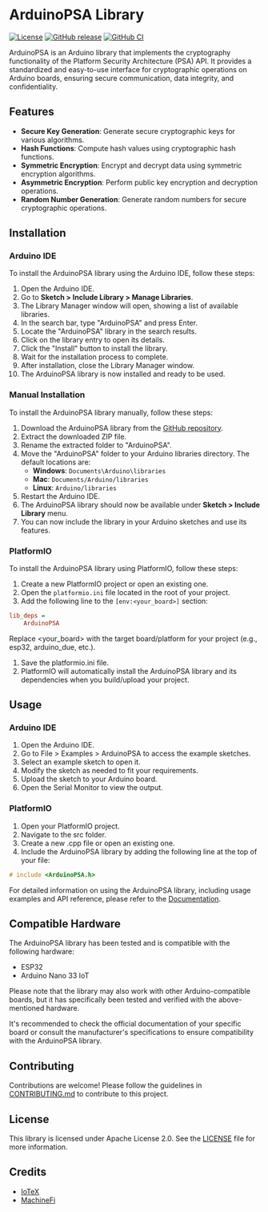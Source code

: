 # ArduinoPSA Library

[![License](https://img.shields.io/badge/license-Apache%202.0-blue.svg)](LICENSE)
[![GitHub release](https://img.shields.io/github/release/machinefi/arduino-psa.svg)](https://github.com/machinefi/arduino-psa/releases)
[![GitHub CI](https://github.com/machinefi/arduino-psa/actions/workflows/ci.yml/badge.svg)](https://github.com/machinefi/arduino-psa/actions/workflows/ci.yml)

ArduinoPSA is an Arduino library that implements the cryptography functionality of the Platform Security Architecture (PSA) API. It provides a standardized and easy-to-use interface for cryptographic operations on Arduino boards, ensuring secure communication, data integrity, and confidentiality.

## Features

- **Secure Key Generation**: Generate secure cryptographic keys for various algorithms.
- **Hash Functions**: Compute hash values using cryptographic hash functions.
- **Symmetric Encryption**: Encrypt and decrypt data using symmetric encryption algorithms.
- **Asymmetric Encryption**: Perform public key encryption and decryption operations.
- **Random Number Generation**: Generate random numbers for secure cryptographic operations.

## Installation

### Arduino IDE

To install the ArduinoPSA library using the Arduino IDE, follow these steps:

1. Open the Arduino IDE.
2. Go to **Sketch > Include Library > Manage Libraries**.
3. The Library Manager window will open, showing a list of available libraries.
4. In the search bar, type "ArduinoPSA" and press Enter.
5. Locate the "ArduinoPSA" library in the search results.
6. Click on the library entry to open its details.
7. Click the "Install" button to install the library.
8. Wait for the installation process to complete.
9. After installation, close the Library Manager window.
10. The ArduinoPSA library is now installed and ready to be used.

### Manual Installation

To install the ArduinoPSA library manually, follow these steps:

1. Download the ArduinoPSA library from the [GitHub repository](https://github.com/machinefi/arduino-psa).
2. Extract the downloaded ZIP file.
3. Rename the extracted folder to "ArduinoPSA".
4. Move the "ArduinoPSA" folder to your Arduino libraries directory. The default locations are:
   - **Windows**: `Documents\Arduino\libraries`
   - **Mac**: `Documents/Arduino/libraries`
   - **Linux**: `Arduino/libraries`
5. Restart the Arduino IDE.
6. The ArduinoPSA library should now be available under **Sketch > Include Library** menu.
7. You can now include the library in your Arduino sketches and use its features.

### PlatformIO

To install the ArduinoPSA library using PlatformIO, follow these steps:

1. Create a new PlatformIO project or open an existing one.
2. Open the `platformio.ini` file located in the root of your project.
3. Add the following line to the `[env:<your_board>]` section:

```ini
lib_deps =
    ArduinoPSA
```

Replace <your_board> with the target board/platform for your project (e.g., esp32, arduino_due, etc.).

1. Save the platformio.ini file.
2. PlatformIO will automatically install the ArduinoPSA library and its dependencies when you build/upload your project.

## Usage

### Arduino IDE

1. Open the Arduino IDE.
2. Go to File > Examples > ArduinoPSA to access the example sketches.
3. Select an example sketch to open it.
4. Modify the sketch as needed to fit your requirements.
5. Upload the sketch to your Arduino board.
6. Open the Serial Monitor to view the output.

### PlatformIO

1. Open your PlatformIO project.
2. Navigate to the src folder.
3. Create a new .cpp file or open an existing one.
4. Include the ArduinoPSA library by adding the following line at the top of your file:

```c++
# include <ArduinoPSA.h>
```

For detailed information on using the ArduinoPSA library, including usage examples and API reference, please refer to the [Documentation](docs/).

## Compatible Hardware

The ArduinoPSA library has been tested and is compatible with the following hardware:

- ESP32
- Arduino Nano 33 IoT

Please note that the library may also work with other Arduino-compatible boards, but it has specifically been tested and verified with the above-mentioned hardware.

It's recommended to check the official documentation of your specific board or consult the manufacturer's specifications to ensure compatibility with the ArduinoPSA library.

## Contributing

Contributions are welcome! Please follow the guidelines in [CONTRIBUTING.md](CONTRIBUTING.md) to contribute to this project.

## License

This library is licensed under Apache License 2.0. See the [LICENSE](LICENSE) file for more information.

## Credits

- [IoTeX](https://iotex.io/)
- [MachineFi](https://github.com/machinefi/)
